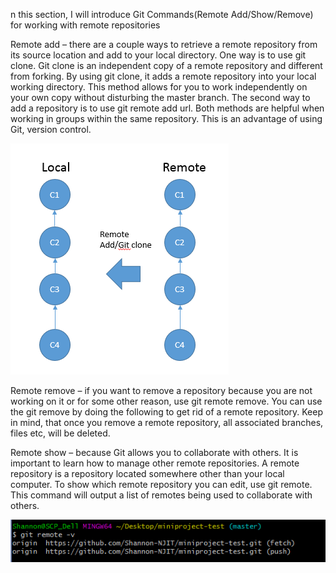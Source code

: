 n this section, I will introduce Git Commands(Remote Add/Show/Remove) for working with remote repositories


Remote add – there are a couple ways to retrieve a remote repository from its source location and add to your local directory. One way is to use git clone. Git clone is an independent copy of a remote repository and different from forking. By using git clone, it adds a remote repository into your local working directory. This method allows for you to work independently on your own copy without disturbing the master branch. The second way to add a repository is to use git remote add <shortname> url. Both methods are helpful when working in groups within the same repository. This is an advantage of using Git, version control.

![remote add](/images/images/GitCommands/remoteadd.png)

Remote remove – if you want to remove a repository because you are not working on it or for some other reason, use git remote remove. You can use the git remove by doing the following to get rid of a remote repository. Keep in mind, that once you remove a remote repository, all associated branches, files etc, will be deleted.

Remote show – because Git allows you to collaborate with others. It is important to learn how to manage other remote repositories. A remote repository is a repository located somewhere other than your local computer. To show which remote repository you can edit, use git remote. This command will output a list of remotes being used to collaborate with others.

![remote show](/images/images/GitCommands/remoteshow.png)

